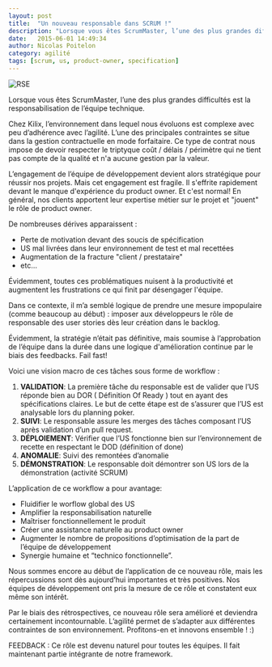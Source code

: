 ```yaml
---
layout: post
title:  "Un nouveau responsable dans SCRUM !"
description: "Lorsque vous êtes ScrumMaster, l’une des plus grandes difficultés est la responsabilisation de l’équipe technique."
date:   2015-06-01 14:49:34
author: Nicolas Poitelon
category: agilité
tags: [scrum, us, product-owner, specification]
---
```

![RSE](http://agile4manager.com/wp-content/uploads/2014/09/rse.jpg)

Lorsque vous êtes ScrumMaster, l’une des plus grandes difficultés est la responsabilisation de l’équipe technique.

Chez Kilix, l’environnement dans lequel nous évoluons est complexe avec peu d’adhérence avec l’agilité.
L’une des principales contraintes se situe dans la gestion contractuelle en mode forfaitaire.
Ce type de contrat nous impose de devoir respecter le triptyque coût / délais / périmètre qui ne tient pas compte de la qualité et n'a aucune gestion par la valeur.

L’engagement de l’équipe de développement devient alors stratégique pour réussir nos projets.
Mais cet engagement est fragile. Il s'effrite rapidement devant le manque d'expérience du product owner.
Et c'est normal! En général, nos clients apportent leur expertise métier sur le projet et "jouent" le rôle de product owner.

De nombreuses dérives apparaissent :
* Perte de motivation devant des soucis de spécification
* US mal livrées dans leur environnement de test et mal recettées
* Augmentation de la fracture "client / prestataire"
* etc…

Évidemment, toutes ces problématiques nuisent à la productivité et augmentent les frustrations ce qui finit par désengager l'équipe.

Dans ce contexte, il m’a semblé logique de prendre une mesure impopulaire (comme beaucoup au début) : imposer aux développeurs le rôle de responsable des user stories dès leur création dans le backlog.

Évidemment, la stratégie n’était pas définitive, mais soumise à l’approbation de l’équipe dans la durée dans une logique d'amélioration continue par le biais des feedbacks. Fail fast!

Voici une vision macro de ces tâches sous forme de workflow :

1. **VALIDATION**: La première tâche du responsable est de valider que l’US réponde bien au DOR ( Définition Of Ready ) tout en ayant des spécifications claires. Le but de cette étape est de s’assurer que l’US est analysable lors du planning poker.
2. **SUIVI**: Le responsable assure les merges des tâches composant l’US après validation d’un pull request.
3. **DÉPLOIEMENT**: Vérifier que l’US fonctionne bien sur l’environnement de recette en respectant le DOD (définition of done)
4. **ANOMALIE**: Suivi des remontées d’anomalie
5. **DÉMONSTRATION**: Le responsable doit démontrer son US lors de la démonstration (activité SCRUM)


L’application de ce workflow a pour avantage:
* Fluidifier le worflow global des US
* Amplifier la responsabilisation naturelle
* Maîtriser fonctionnellement le produit
* Créer une assistance naturelle au product owner
* Augmenter le nombre de propositions d’optimisation de la part de l’équipe de développement
* Synergie humaine et “technico fonctionnelle”.

Nous sommes encore au début de l’application de ce nouveau rôle, mais les répercussions sont dès aujourd’hui importantes et très positives.
Nos équipes de développement ont pris la mesure de ce rôle et constatent eux même son intérêt.

Par le biais des rétrospectives, ce nouveau rôle sera amélioré et deviendra certainement incontournable.
L’agilité permet de s’adapter aux différentes contraintes de son environnement.
Profitons-en et innovons ensemble ! :)

FEEDBACK : Ce rôle est devenu naturel pour toutes les équipes. Il fait maintenant partie intégrante de notre framework.
